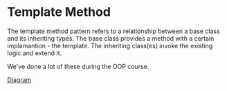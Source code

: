 # Template Method

The template method pattern refers to a relationship between a base class and its inheriting types. 
The base class provides a method with a certain implamantion - the template. 
The inheriting class(es) invoke the existing logic and extend it. 

We've done a lot of these during the OOP course. 

[Diagram](http://www.dofactory.com/net/design-patterns)